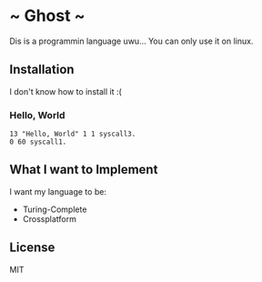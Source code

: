 # ~ Ghost ~
Dis is a programmin language uwu...
You can only use it on linux.

## Installation
I don't know how to install it :(

### Hello, World
```
13 "Hello, World" 1 1 syscall3.
0 60 syscall1.
```

## What I want to Implement
I want my language to be:
- Turing-Complete
- Crossplatform

## License
MIT

